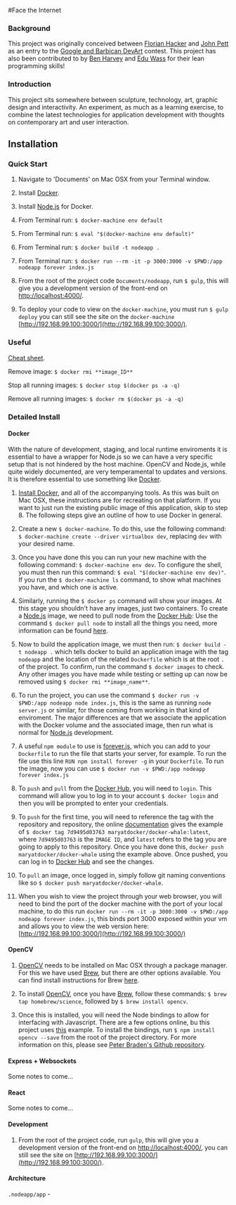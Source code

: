 #Face the Internet

### Background

This project was originally conceived between [Florian Hacker](http://cargocollective.com/florianhacker) and [John Pett](http://johnpett.com) as an entry to the [Google and Barbican DevArt](https://devart.withgoogle.com/) contest. This project has also been contributed to by [Ben Harvey](https://github.com/gomako) and [Edu Wass](https://github.com/eduwass) for their lean programming skills!

### Introduction

This project sits somewhere between sculpture, technology, art, graphic design and interactivity. An experiment, as much as a learning exercise, to combine the latest technologies for application development with thoughts on contemporary art and user interaction.

## Installation

### Quick Start

1. Navigate to 'Documents' on Mac OSX from your Terminal window.

1. Install [Docker](http://docs.docker.com/engine/installation/mac/).

2. Install [Node.js](https://hub.docker.com/_/node/) for Docker.

2. From Terminal run: `$ docker-machine env default`
 
3. From Terminal run: `$ eval "$(docker-machine env default)"`

4. From Terminal run: `$ docker build -t nodeapp .`

5. From Terminal run: `$ docker run --rm -it -p 3000:3000 -v $PWD:/app nodeapp forever index.js`

6. From the root of the project code `Documents/nodeapp`, run `$ gulp`, this will give you a development version of the front-end on [http://localhost:4000/](http://localhost:4000/).

7. To deploy your code to view on the `docker-machine`, you must run `$ gulp deploy`  you can still see the site on the `docker-machine` [http://192.168.99.100:3000/](http://192.168.99.100:3000/).

### Useful

[Cheat sheet](https://github.com/wsargent/docker-cheat-sheet).

Remove image:
`$ docker rmi **image_ID**`

Stop all running images:
`$ docker stop $(docker ps -a -q)`

Remove all running images:
`$ docker rm $(docker ps -a -q)`

### Detailed Install

#### Docker

With the nature of development, staging, and local runtime enviroments it is essential to have a wrapper for Node.js so we can have a very specific setup that is not hindered by the host machine. OpenCV and Node,js, while quite widely documented, are very temperamental to updates and versions. It is therefore essential to use something like [Docker](http://docs.docker.com/engine/installation/mac/).

1. [Install Docker](http://docs.docker.com/engine/installation/mac/), and all of the accompanying tools. As this was built on Mac OSX, these instructions are for recreating on that platform. If you want to just run the existing public image of this application, skip to step 8. The following steps give an outline of how to use Docker in general.

2. Create a new `$ docker-machine`. To do this, use the following command: `$ docker-machine create --driver virtualbox dev`, replacing `dev` with your desired name.

3. Once you have done this you can run your new machine with the following command: `$ docker-machine env dev`. To configure the shell, you must then run this command: `$ eval "$(docker-machine env dev)"`. If you run the `$ docker-machine ls` command, to show what machines you have, and which one is active.

4. Similarly, running the `$ docker ps` command will show your images. At this stage you shouldn't have any images, just two containers. To create a [Node.js](https://nodejs.org/en/) image, we need to pull node from the [Docker Hub](https://hub.docker.com/): Use the command `$ docker pull node` to install all the things you need, more information can be found [here](https://hub.docker.com/_/node/).

5. Now to build the application image, we must then run: `$ docker build -t nodeapp .` which tells docker to build an application image with the tag `nodeapp` and the location of the related `Dockerfile` which is at the root `.` of the project. To confirm, run the command `$ docker images` to check. Any other images you have made while testing or setting up can now be removed using `$ docker rmi **image_name**`.

6. To run the project, you can use the command `$ docker run -v $PWD:/app nodeapp node index.js`, this is the same as running `node server.js` or similar, for those coming from working in that kind of enviroment. The major differences are that we associate the application with the Docker volume and the associated image, then run what is normal for [Node.js](https://nodejs.org/en/) development.

7. A useful `npm module` to use is [forever.js](https://github.com/foreverjs/forever), which you can add to your `Dockerfile` to run the file that starts your server, for example. To run the file use this line `RUN npm install forever -g` in your `Dockerfile`. To run the image, now you can use `$ docker run -v $PWD:/app nodeapp forever index.js`

8. To `push` and `pull` from the [Docker Hub](https://hub.docker.com/), you will need to `login`. This command will allow you to log in to your account `$ docker login` and then you will be prompted to enter your credentials.

9. To `push` for the first time, you will need to reference the tag with the repository and repository, the online [documentation](https://docs.docker.com/mac/step_six/) gives the example of `$ docker tag 7d9495d03763 maryatdocker/docker-whale:latest`, where `7d9495d03763` is the `IMAGE ID`, and `latest` refers to the tag you are going to apply to this repository. Once you have done this, `docker push maryatdocker/docker-whale` using the example above. Once pushed, you can log in to [Docker Hub](https://hub.docker.com/) and see the changes.

11. To `pull` an image, once logged in, simply follow git naming conventions like so `$ docker push maryatdocker/docker-whale`.

12. When you wish to view the project through your web browser, you will need to bind the port of the docker machine with the port of your local machine, to do this run `docker run --rm -it -p 3000:3000 -v $PWD:/app nodeapp forever index.js`, this binds port 3000 exposed within your vm and allows you to view the web version here: [http://192.168.99.100:3000/](http://192.168.99.100:3000/)

#### OpenCV

1. [OpenCV](http://opencv.org/) needs to be installed on Mac OSX through a package manager. For this we have used [Brew](http://brew.sh/), but there are other options available. You can find install instructions for Brew [here](http://brew.sh/).

2. To install [OpenCV](http://opencv.org/), once you have [Brew](http://brew.sh/), follow these commands: `$ brew tap homebrew/science`, followed by `$ brew install opencv`.

3. Once this is installed, you will need the Node bindings to allow for interfacing with Javascript. There are a few options online, bu this project uses [this](https://www.npmjs.com/package/opencv) example. To install the bindings, run `$ npm install opencv --save` from the root of the project directory. For more information on this, please see [Peter Braden's Github repository](https://github.com/peterbraden/node-opencv).

#### Express + Websockets

Some notes to come...

#### React

Some notes to come...

#### Development

1. From the root of the project code, run `gulp`, this will give you a development version of the front-end on [http://localhost:4000/](http://localhost:4000/), you can still see the site on [http://192.168.99.100:3000/](http://192.168.99.100:3000/).

#### Architecture

`.nodeapp/app` - 